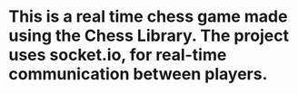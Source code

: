 # This is a real time chess game made using the Chess Library. The project uses socket.io, for real-time communication between players.